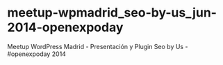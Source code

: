 meetup-wpmadrid_seo-by-us_jun-2014-openexpoday
==============================================

Meetup WordPress Madrid -  Presentación y Plugin Seo by Us - #openexpoday 2014
